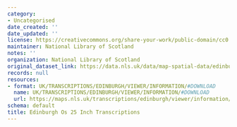 ```yaml
---
category:
- Uncategorised
date_created: ''
date_updated: ''
license: https://creativecommons.org/share-your-work/public-domain/cc0
maintainer: National Library of Scotland
notes: ''
organization: National Library of Scotland
original_dataset_link: https://data.nls.uk/data/map-spatial-data/edinburgh-os-25-inch-transcriptions/
records: null
resources:
- format: UK/TRANSCRIPTIONS/EDINBURGH/VIEWER/INFORMATION/#DOWNLOAD
  name: UK/TRANSCRIPTIONS/EDINBURGH/VIEWER/INFORMATION/#DOWNLOAD
  url: https://maps.nls.uk/transcriptions/edinburgh/viewer/information/#download
schema: default
title: Edinburgh Os 25 Inch Transcriptions
---
```

